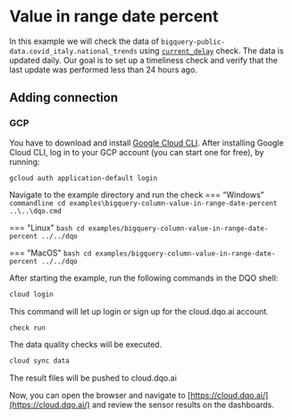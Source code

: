 # Value in range date percent 

In this example we will check the data of `bigquery-public-data.covid_italy.national_trends` using
[`current_delay`](../../../check_reference/timeliness/current_delay/current_delay.md) check.
The data is updated daily. Our goal is to set up a timeliness check and verify that the last update was performed
less than 24 hours ago.

## Adding connection
### GCP
You have to download and install [Google Cloud CLI](https://cloud.google.com/sdk/docs/install).
After installing Google Cloud CLI, log in to your GCP account (you can start one for free), by running:

```commandline
gcloud auth application-default login
```

Navigate to the example directory and run the check
=== "Windows"
    ```commandline
    cd examples\bigquery-column-value-in-range-date-percent
    ..\..\dqo.cmd
    ```

=== "Linux"
    ```bash
    cd examples/bigquery-column-value-in-range-date-percent
    ../../dqo
    ```

=== "MacOS"
    ```bash
    cd examples/bigquery-column-value-in-range-date-percent
    ../../dqo
    ```

After starting the example, run the following commands in the DQO shell:
```bash
cloud login
```
This command will let up login or sign up for the cloud.dqo.ai account.

```bash
check run
```
The data quality checks will be executed.
```bash
cloud sync data
```

The result files will be pushed to cloud.dqo.ai

Now, you can open the browser and navigate to [https://cloud.dqo.ai/](https://cloud.dqo.ai/)
and review the sensor results on the dashboards.